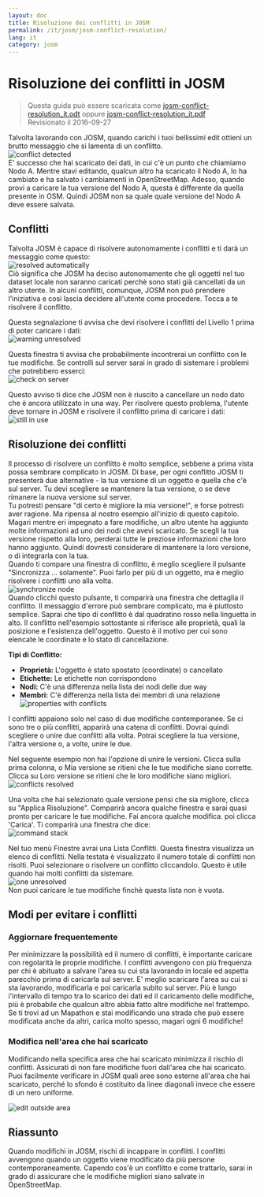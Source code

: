 ```yaml
---
layout: doc
title: Risoluzione dei conflitti in JOSM
permalink: /it/josm/josm-conflict-resolution/
lang: it
category: josm
---
```


Risoluzione dei conflitti in JOSM
====================

> Questa guida può essere scaricata come [josm-conflict-resolution_it.odt](/files/josm-conflict-resolution_it.odt) oppure [josm-conflict-resolution_it.pdf](/files/josm-conflict-resolution_it.pdf)  
> Revisionato il 2016-09-27  

Talvolta lavorando con JOSM, quando carichi i tuoi bellissimi edit ottieni un brutto messaggio che si lamenta di un conflitto.  
![conflict detected][]  
E' successo che hai scaricato dei dati, in cui c'è un punto che chiamiamo Nodo A. Mentre stavi editando, qualcun altro ha scaricato il Nodo A, lo ha cambiato e ha salvato i cambiamenti in OpenStreetMap.  Adesso, quando provi a caricare la tua versione del Nodo A, questa è differente da quella presente in OSM.  Quindi JOSM non sa quale quale versione del Nodo A deve essere salvata.  

Conflitti
----------

Talvolta JOSM è capace di risolvere autonomamente i conflitti e ti darà un messaggio come questo:  
![resolved automatically][]  
Ciò significa che JOSM ha deciso autonomamente che gli oggetti nel tuo dataset locale non saranno caricati perchè sono stati già cancellati da un altro utente. In alcuni conflitti, comunque, JOSM non può prendere l'iniziativa e così lascia decidere all'utente come procedere. Tocca a te risolvere il conflitto.  

Questa segnalazione ti avvisa che devi risolvere i conflitti del Livello 1 prima di poter caricare i dati:  
![warning unresolved][]  

Questa finestra ti avvisa che probabilmente incontrerai un conflitto con le tue modifiche. Se controlli sul server sarai in grado di sistemare i problemi che potrebbero esserci:  
![check on server][]  

Questo avviso ti dice che JOSM non è riuscito a cancellare un nodo dato che è ancora utilizzato in una way. Per risolvere questo problema, l'utente deve tornare in JOSM e risolvere il conflitto prima di caricare i dati:  
![still in use][]  

Risoluzione dei conflitti
--------------------

Il processo di risolvere un conflitto è molto semplice, sebbene a prima vista possa sembrare complicato in JOSM. Di base, per ogni conflitto JOSM ti presenterà due alternative - la tua versione di un oggetto e quella che c'è sul server. Tu devi scegliere se mantenere la tua versione, o se deve rimanere la nuova versione sul server.  
Tu potresti pensare "di certo è migliore la mia versione!", e forse potresti aver ragione. Ma ripensa al nostro esempio all'inizio di questo capitolo. Magari mentre eri impegnato a fare modifiche, un altro utente ha aggiunto molte informazioni ad uno dei nodi che avevi scaricato. Se scegli la tua versione rispetto alla loro, perderai tutte le preziose informazioni che loro hanno aggiunto. Quindi dovresti considerare di mantenere la loro versione, o di integrarla con la tua.  
Quando ti compare una finestra di conflitto, è meglio scegliere il pulsante "Sincronizza ... solamente". Puoi farlo per più di un oggetto, ma è meglio risolvere i conflitti uno alla volta.  
![synchronize node][]  
Quando clicchi questo pulsante, ti comparirà una finestra che dettaglia il conflitto. Il messaggio d'errore può sembrare complicato, ma è piuttosto semplice. Saprai che tipo di conflitto è dal quadratino rosso nella linguetta in alto. Il conflitto nell'esempio sottostante si riferisce alle proprietà, quali la posizione e l'esistenza dell'oggetto. Questo è il motivo per cui sono elencate le coordinate e lo stato di cancellazione.  

**Tipi di Conflitto:**

- **Proprietà:**  L'oggetto è stato spostato (coordinate) o cancellato  
- **Etichette:**  Le etichette non corrispondono  
- **Nodi:**  C'è una differenza nella lista dei nodi delle due way  
- **Membri:**  C'è differenza nella lista dei membri di una relazione  
![properties with conflicts][]  

I conflitti appaiono solo nel caso di due modifiche contemporanee. Se ci sono tre o più conflitti, apparirà una catena di conflitti.  Dovrai quindi scegliere o unire due conflitti alla volta. Potrai scegliere la tua versione, l'altra versione o, a volte, unire le due.  

Nel seguente esempio non hai l'opzione di unire le versioni. Clicca sulla prima colonna, o Mia versione se ritieni che le tue modifiche siano corrette. Clicca su Loro versione se ritieni che le loro modifiche siano migliori.  
![conflicts resolved][]  

Una volta che hai selezionato quale versione pensi che sia migliore, clicca su "Applica Risoluzione". Comparirà ancora qualche finestra e sarai quasi pronto per caricare le tue modifiche. Fai ancora qualche modifica. poi clicca 'Carica'. Ti comparirà una finestra che dice:  
![command stack][]  

Nel tuo menù Finestre avrai una Lista Conflitti. Questa finestra visualizza un elenco di conflitti. Nella testata è visualizzato il numero totale di conflitti non risolti. Puoi selezionare o risolvere un conflitto cliccandolo. Questo è utile quando hai molti conflitti da sistemare.  
![one unresolved][]  
Non puoi caricare le tue modifiche finchè questa lista non è vuota.  

Modi per evitare i conflitti
------------------------

### Aggiornare frequentemente

Per minimizzare la possibilità ed il numero di conflitti, è importante caricare con regolarità le proprie modifiche. I conflitti avvengono con più frequenza per chi è abituato a salvare l'area su cui sta lavorando in locale ed aspetta parecchio prima di caricarla sul server. E' meglio scaricare l'area su cui si sta lavorando, modificarla e poi caricarla subito sul server. Più è lungo i'intervallo di tempo tra lo scarico dei dati ed il caricamento delle modifiche, più è probabile che qualcun altro abbia fatto altre modifiche nel frattempo. Se ti trovi ad un Mapathon e stai modificando una strada che può essere modificata anche da altri, carica molto spesso, magari ogni 6 modifiche!  

### Modifica nell'area che hai scaricato

Modificando nella specifica area che hai scaricato minimizza il rischio di conflitti. Assicurati di non fare modifiche fuori dall'area che hai scaricato. Puoi facilmente verificare in JOSM quali aree sono esterne all'area che hai scaricato, perché lo sfondo è costituito da linee diagonali invece che essere di un nero uniforme.  

![edit outside area][]  

Riassunto
--------
Quando modifichi in JOSM, rischi di incappare in conflitti. I conflitti avvengono quando un oggetto viene modificato da più persone contemporaneamente. Capendo cos'è un conflitto e come trattarlo, sarai in grado di assicurare che le modifiche migliori siano salvate in OpenStreetMap.  


<!-- More stuff, could go into an additional chapter - NON TRADURRE
## Appendice. Conflitti più specifici

### Conflitti fra tag

Se i tag di una versione di un oggetto sono differenti da quelli di
un'altra versione, la finestra dei Conflitti mostra un ![]({{site.baseurl}}/images/intermediate/en_conflict_resolution_image08.png) nella
scheda Tags. Clicca sulla scheda per mostrare una finestra per la risoluzione del conflitto fra
tags.

Sono visibili tre tabelle, da sinistra a destra:

1. Mia versione: mostra i tags della prima versione dell'oggetto parte
    di questo conflitto. Questi sono i tag della versione dell'oggetto memorizzata
    nel data set locale.
2. Versione unita: mostra i tags uniti. Questa tabella è inizialmente
    vuota.  Più conflitti fra tags risolvi più tag verrano
     mostrati in questa tabella.
3. La loro versione: mostra i tag della seconda versione dell'oggetto
    parte di questo conflitto. Questi sono normalmente i tags
    dell'oggetto memorizzato sul server.

Nell'esempio sotto entrambe le versioni hanno un tag "name". I valori nelle
due versioni dell'oggetto sono però differenti e quindi JOSM mostra
la riga con uno sfondo rosso. Il valore della prima versione è
"Secondary School". l'altra versione ha il valore"Elementary
School". Ora devi decidere quali di questi valori vuoi tenere
e quali vuoi scartare.

![]({{site.baseurl}}/images/intermediate/en_conflict_resolution_image07.png)

Cliccca sul valore che vuoi tenere, nell'esempio
quello a sinistra. Se fai doppio clic sul valore o su
![]({{site.baseurl}}/images/intermediate/en_conflict_resolution_image21.png), decidi di tenere il valore e scartare il
valore opposto. La tabella al centro ora mostra il valore da tenere
e il colore di sfondo diventa verde.

![]({{site.baseurl}}/images/intermediate/en_conflict_resolution_image10.png)

Quando il bottone Applica Risoluzione è abilitato puoi rendere attiva la tua scelta.
I valori scelti verranno applicati e la finestra si chiuderà.

![]({{site.baseurl}}/images/intermediate/en_conflict_resolution_image03.png)

## Risolvere le differenze nella lista di nodi di due versioni dello stesso percorso

Se vedi il simbolo ![]({{site.baseurl}}/images/intermediate/en_conflict_resolution_image08.png)nella scheda Nodi devi
risolvere le differenze nella lista dei
[nodi](http://josm.openstreetmap.de/wiki/Help/Concepts/Object)delle due
[ways](http://josm.openstreetmap.de/wiki/Help/Concepts/Object). Ci
sono tre colonne nei rispettivi pannelli (vedi la schermata sotto):

1. la tabella più a sinistra mostra la lista dei nodi della versione locale
    dell'oggetto
2. la tabella a destra mostra la lista dei nodi sul server
    dell'oggetto
3. la tabella al centro mostra la lista dei nodi dei percorsi uniti

Inizialmente la tabella al centro è vuota. Ora devi decidere quali nodi
tenere fra quelli del dataset locale (tabella a sinistra) e quali fra quelli del
dataset del server.

![]({{site.baseurl}}/images/intermediate/en_conflict_resolution_image24.png)

### Procedura standard

La procedura standard per risolvere i conflitti nella lista di nodi di due
[versioni
dello stesso oggetto](http://josm.openstreetmap.de/wiki/Help/Concepts/Object)si articola
in tre passi:

1. Seleziona i nodi da entrambe le versioni dell'oggetto e riordina la lista così ottenuta
    se necessario.
2. Congela la lista risultante dei nodi uniti cliccando sul bottone
    ![]({{site.baseurl}}/images/intermediate/en_conflict_resolution_image16.png). Quando congeli la lista dei nodi uniti
    dici a JOSM che tutti i conflitti nella lista dei nodi sono risolti.
3. Applica la risoluzione

### Un metodo semplice: tieni la lista dei nodi della versione locale dell'oggetto.

Il seguente esempio mostra il metodo di lavoro da seguire quando decidi di tenere tutti i nodi nel medesimo ordine in cui sono nella versione locale dell'oggetto.

- Prima seleziona tutti gli elementi della tabella a sinistra (usando il mouse o 
    premendo Ctrl+A nella tabella)(vedi il prossimo screenshot):

    ![]({{site.baseurl}}/images/intermediate/en_conflict_resolution_image04.png)

- Poi clicca 
    ![]({{site.baseurl}}/images/intermediate/en_conflict_resolution_image19.png)
    per copiare i nodi selezionati nella tabella al centro con i nodi uniti:

    ![]({{site.baseurl}}/images/intermediate/en_conflict_resolution_image01.png)

- Infine premi
    ![]({{site.baseurl}}/images/intermediate/en_conflict_resolution_image16.png)
    per congelare la lista dei nodi uniti risultante:

    ![]({{site.baseurl}}/images/intermediate/en_conflict_resolution_image20.png)

    Il simbolo nella scheda dei nodi ora è cambiato in 
    ![]({{site.baseurl}}/images/intermediate/en_conflict_resolution_image00.png)
    e ora puoi applicare la scelta.

### Supporto per il confronto di liste di nodi

Può essere difficile trovare le differenze nella lista dei nodi di due versioni dello stesso oggetto, in particolare per percorsi con molti nodi.

La finestra dei Conflitti ti supporta nel trovare le differenze. Può confrontare due liste di nodi alla volta ("la mia" lista di nodi, la lista dei nodi unita e la "loro" lista dei nodi) e e può visualizzare le differenze fra loro con specifici colori di sfondo.

Dal seguente combo box puoi selezionare quale coppia di lista di nodi confrontare:

![]({{site.baseurl}}/images/intermediate/en_conflict_resolution_image15.png)

1. La mia con la loro: confronta la tabella di sinistra con quella di destra
    nella finestra Conflitti
2. La mia con quella unita: confronta la tabella a sinistra con quella al centro
    nella finestra Conflitti
3. la loro con quella unita: confronta la tabella al centro con quella a destra.
    nella finestra Conflitti

In funzione della posizione di un nodo nella lista, sono usati differenti colori
per lo sfondo:

1. il nodo è solo in questa lista e non è presente nell'altra
    ![]({{site.baseurl}}/images/intermediate/en_conflict_resolution_image13.png)
2. il nodo è in entrambe le liste, ma in posizioni differenti:
    ![]({{site.baseurl}}/images/intermediate/en_conflict_resolution_image02.png)
3. uno sfondo bianco indica che un nodo è in entrambe le liste nella stessa
    posizione.

    ![]({{site.baseurl}}/images/intermediate/en_conflict_resolution_image17.png)

-->

[conflict detected]: /images/josm/conflict-detected.png
[resolved automatically]: /images/josm/resolved-automatically.png
[warning unresolved]: /images/josm/warning-unresolved.png
[check on server]: /images/josm/check-on-server.png
[still in use]: /images/josm/still-in-use.png
[synchronize node]: /images/josm/synchronize-node.png
[properties with conflicts]: /images/josm/properties-with-conflicts.png
[conflicts resolved]: /images/josm/conflicts-resolved.png
[synchronize node]: /images/josm/synchronize-node.png
[command stack]: /images/josm/command-stack.png
[one unresolved]: /images/josm/one-unresolved.png
[edit outside area]: /images/josm/edit-outside-area.png